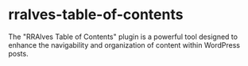 # rralves-table-of-contents
The "RRAlves Table of Contents" plugin is a powerful tool designed to enhance the navigability and organization of content within WordPress posts.
